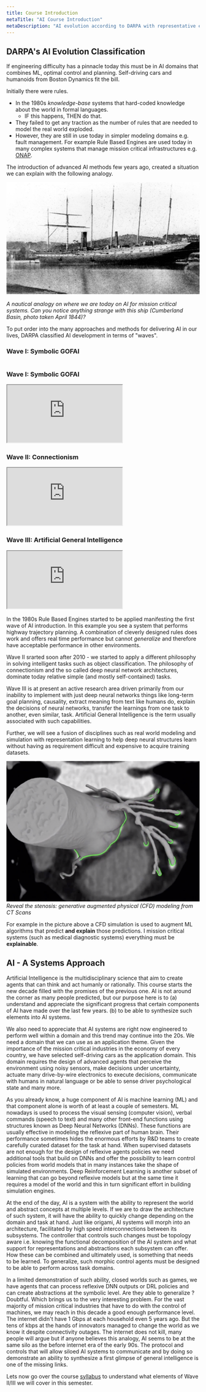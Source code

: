 ```yaml
---
title: Course Introduction
metaTitle: "AI Course Introduction"
metaDescription: "AI evolution according to DARPA with representative examples"
---
```


## DARPA's AI Evolution Classification

If engineering difficulty has a pinnacle today this must be in AI domains that combines ML, optimal control and planning. Self-driving cars and humanoids from Boston Dynamics fit the bill. 

Initially there were rules.

* In the 1980s *knowledge-base* systems that hard-coded knowledge about the world in formal languages.
  * IF this happens, THEN do that.
* They failed to get any traction as the number of rules that are needed to model the real world exploded.
* However, they are still in use today in simpler modeling domains e.g. fault management. For example Rule Based Engines are used today in many complex systems that manage mission critical infrastructures e.g. [ONAP](http://wiki.onap.org).

The introduction of advanced AI methods few years ago, created a situation we can explain with the following analogy.

![Cumberland Basin, April 1844](images/nautical-analogy.png)

*A nautical analogy on where we are today on AI for mission critical systems. Can you notice anything strange with this ship (Cumberland Basin, photo taken April 1844)?*

To put order into the many approaches and methods for delivering AI in our lives, DARPA classified AI development in terms of "waves". 

### Wave I: Symbolic GOFAI

<!-- video: https://www.youtube.com/watch?v=qnKSfY_RDOU -->

<!-- `youtube: qnKSfY_RDOU` -->

<section class="bg-apple" >
  <div class="wrap">
    <div class="grid">
      <div class="column">
        <h3>Wave I: Symbolic GOFAI</h3>
        <div class="embed">
          <iframe src="https://www.youtube.com/embed/qnKSfY_RDOU">
          </iframe>
        </div>
      </div>
      <div class="column">
        <h3>Wave II: Connectionism</h3>
        <div class="embed">
          <iframe src="https://www.youtube.com/embed/1dBLLB2qasM">
          </iframe>
          </div>
      </div>
      <div class="column">
        <h3>Wave III: Artificial General Intelligence</h3>
        <div class="embed">
          <iframe src="https://www.youtube.com/embed/LikxFZZO2sk">
          </iframe>
          </div>
      </div>
    </div>
  </div>
</section>


In the 1980s Rule Based Engines started to be applied manifesting the first wave of AI introduction. In this example you see a system that performs highway trajectory planning. A combination of cleverly designed rules does work and offers real time performance but cannot *generalize* and therefore have acceptable performance in other environments.

Wave II srarted soon after 2010 - we started to apply a different philosophy in solving intelligent tasks such as object classification. The philosophy of connectionism and the so called deep neural network architectures, dominate today relative simple (and mostly self-contained) tasks.

Wave III is at present an active research area driven primarily from our inability to implement with just deep neural networks things like long-term goal planning, causality, extract meaning from text like humans do, explain the decisions of neural networks, transfer the learnings from one task to another, even similar, task. Artificial General Intelligence is the term usually associated with such capabilities.

Further, we will see a fusion of disciplines such as real world modeling and simulation with representation learning to help deep neural structures learn without having as requirement difficult and expensive to acquire training datasets.

![heartflow.com](images/heartflow.png)
*Reveal the stenosis: generative augmented physical (CFD) modeling from CT Scans*

For example in the picture above a CFD simulation is used to augment ML algorithms that predict **and explain** those predictions.  I mission critical systems (such as medical diagnostic systems) everything must be  **explainable**.


## AI - A Systems Approach

Artificial Intelligence is the multidisciplinary science that aim to create agents that can think and act humanly or rationally. This course starts the new decade filled with the promises of the previous one. AI is not around the corner as many people predicted, but our purpose here is to (a) understand and appreciate the significant progress that certain components of AI have made over the last few years. (b) to be able to synthesize such elements into AI systems.  

We also need to appreciate that AI systems are right now engineered to perform well within a domain and this trend may continue into the 20s. We need a domain that we can use as an application theme. Given the importance of the mission critical industries in the economy of every country, we have selected self-driving cars as the application domain. This domain requires the design of advanced agents that perceive the environment using noisy sensors, make decisions under uncertainty, actuate many drive-by-wire electronics to execute decisions, communicate with humans in natural language or be able to sense driver psychological state and many more.  

As you already know, a huge component of AI is machine learning (ML) and that component alone is worth of at least a couple of semesters. ML nowadays is used to process the visual sensing (computer vision), verbal commands (speech to text) and many other front-end functions using structures known as Deep Neural Networks (DNNs). These functions are usually effective in modeling the reflexive part of human brain. Their performance sometimes hides the enormous efforts by R&D teams to create carefully curated dataset for the task at hand. When supervised datasets are not enough for the design of reflexive agents policies we need additional tools that build on DNNs and offer the possibility to learn control policies from world models that in many instances take the shape of simulated environments. Deep Reinforcement Learning is another subset of learning that can go beyond reflexive models but at the same time it requires a model of the world and this in turn significant effort in building simulation engines.  

At the end of the day, AI is a system with the ability to represent the world and abstract concepts at multiple levels. If we are to draw the architecture of such system, it will have the ability to quickly change depending on the domain and task at hand. Just like origami, AI systems will morph into an architecture, facilitated by high speed interconnections between its subsystems. The controller that controls such changes must be topology aware i.e. knowing the functional decomposition of the AI system and what support for representations and abstractions each subsystem can offer. How these can be combined and ultimately used, is something that needs to be learned. To generalize, such morphic control agents must be designed to be able to perform across task domains.    

In a limited demonstration of such ability, closed worlds such as games, we have agents that can process reflexive DNN outputs or DRL policies and can create abstractions at the symbolic level. Are they able to generalize ? Doubtful. Which brings us to the very interesting problem. For the vast majority of mission critical industries that have to do with the control of machines, we may reach in this decade a good enough performance level. The internet didn't have 1 Gbps at each household even 5 years ago.  But the tens of kbps at the hands of innovators managed to change the world as we know it despite connectivity outages. The internet does not kill, many people will argue but if anyone believes this analogy, AI seems to be at the same silo as the before internet era of the early 90s. The protocol and controls that will allow siloed AI systems to communicate and by doing so demonstrate an ability to synthesize a first glimpse of general intelligence is one of the missing links. 

Lets now go over the course [syllabus](../..) to understand what elements of Wave II/III we will cover in this semester.



